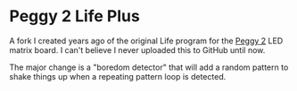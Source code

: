 # Peggy 2 Life Plus

A fork I created years ago of the original Life program for the [Peggy 2](https://wiki.evilmadscientist.com/Peggy_2) LED matrix board. I can't believe I never uploaded this to GitHub until now.

The major change is a "boredom detector" that will add a random pattern to shake things up when a repeating pattern loop is detected.
